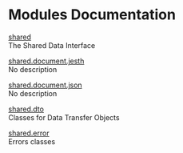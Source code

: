 # Modules Documentation

[shared](https://github.com/pyrustic/shared/blob/master/docs/modules/content/shared/README.md#module-overview)
<br>
The Shared Data Interface


[shared.document.jesth](https://github.com/pyrustic/shared/blob/master/docs/modules/content/shared.document.jesth/README.md#module-overview)
<br>
No description


[shared.document.json](https://github.com/pyrustic/shared/blob/master/docs/modules/content/shared.document.json/README.md#module-overview)
<br>
No description


[shared.dto](https://github.com/pyrustic/shared/blob/master/docs/modules/content/shared.dto/README.md#module-overview)
<br>
Classes for Data Transfer Objects


[shared.error](https://github.com/pyrustic/shared/blob/master/docs/modules/content/shared.error/README.md#module-overview)
<br>
Errors classes


